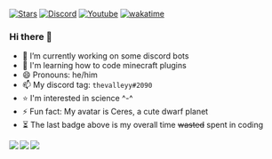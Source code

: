 [![Stars](https://img.shields.io/github/stars/thevalleyy?color=white&style=plastic)](https://github.com/thevalleyy?tab=repositories&q=&type=&language=&sort=stargazers)
[![Discord](https://img.shields.io/discord/631518992342843392?color=%237289da&label=discord%20%5Bger%5D&style=plastic)](https://discord.gg/DkEnwxNqeX)
[![Youtube](https://img.shields.io/youtube/channel/subscribers/UCAAHDguTiSsomnRcAqIb2dA?color=%20%23e52d27&label=subscribers&style=plastic)](https://www.youtube.com/channel/UCAAHDguTiSsomnRcAqIb2dA)
[![wakatime](https://wakatime.com/badge/user/578854e6-3cc8-43e1-9bf4-3f5a8987960e.svg?style=plastic)](https://wakatime.com/@578854e6-3cc8-43e1-9bf4-3f5a8987960e)
### Hi there 👋

- 🔭 I’m currently working on some discord bots
- 🌱 I'm learning how to code minecraft plugins
- 😄 Pronouns: he/him
- 📫 My discord tag: `thevalleyy#2090`
- ⭐ I'm interested in science ^-^
- ⚡ Fun fact: My avatar is Ceres, a cute dwarf planet
- ⏳ The last badge above is my overall time ~~wasted~~ spent in coding

<a href="https://github.com/anuraghazra/github-readme-stats">
  <img align="left" src="https://github-readme-stats.vercel.app/api?username=thevalleyy&show_icons=true&theme=tokyonight&include_all_commits=true&count_private=true" />
</a>
<a href="https://github.com/anuraghazra/github-readme-stats">
  <img align="left" src="https://github-readme-stats.vercel.app/api/wakatime?username=thevalleyy&theme=radical" />
</a>
<a href="https://github.com/anuraghazra/github-readme-stats">
  <img align="center" src="https://github-readme-stats.vercel.app/api/top-langs/?username=thevalleyy&theme=tokyonight&layout=compact" />
</a>
